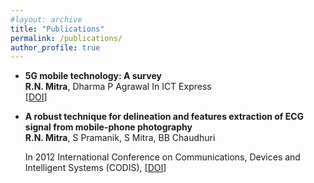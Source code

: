 ```yaml
---
#layout: archive
title: "Publications"
permalink: /publications/
author_profile: true
---
```



* **5G mobile technology: A survey**  
  **R.N. Mitra**, Dharma P Agrawal
  In ICT Express  
  [[DOI](https://www.sciencedirect.com/science/article/pii/S2405959515300503)]


* **A robust technique for delineation and features extraction of ECG signal from mobile-phone photography**  
  **R.N. Mitra**, S Pramanik, S Mitra, BB Chaudhuri

  In 2012 International Conference on Communications, Devices and Intelligent Systems (CODIS), 
  [[DOI](https://ieeexplore.ieee.org/abstract/document/6422151/)]
